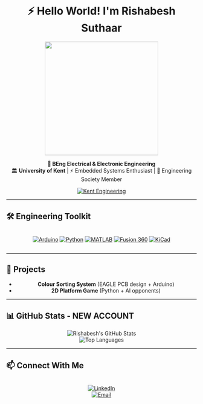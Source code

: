 <div align="center">
  
# ⚡ Hello World! I'm Rishabesh Suthaar  

<img src="https://media4.giphy.com/media/v1.Y2lkPTc5MGI3NjExbW91ODhqbHJvMzZjYWhkNXJvMWpsaGhydjA4Mjl3N25jOHlleHp3YiZlcD12MV9pbnRlcm5hbF9naWZfYnlfaWQmY3Q9Zw/ToMjGpyHdJiioVfdtK0/giphy.gif" width="300">  

**🔌 BEng Electrical & Electronic Engineering**  
🏛️ **University of Kent** | ⚡ Embedded Systems Enthusiast | 🤖 Engineering Society Member  

[![Kent Engineering](https://img.shields.io/badge/University_of_Kent-00205B?style=for-the-flat&logo=university&logoColor=white)](https://www.kent.ac.uk/engineering)  

</div>

---

## **🛠️ Engineering Toolkit**  

<div align="center" style="display: flex; flex-wrap: wrap; gap: 10px; justify-content: center;">

[![Arduino](https://img.shields.io/badge/Arduino-00979D?style=for-the-badge&logo=arduino&logoColor=blue)](https://github.com/topics/arduino)
[![Python](https://img.shields.io/badge/Python-3776AB?style=for-the-badge&logo=python&logoColor=yellow)](https://github.com/topics/python)
[![MATLAB](https://img.shields.io/badge/MATLAB-0076A8?style=for-the-badge&logo=mathworks&logoColor=white)](https://github.com/topics/matlab)
[![Fusion 360](https://img.shields.io/badge/Fusion_360-0696D7?style=for-the-badge&logo=autodesk&logoColor=orange)](https://github.com/topics/fusion360)
[![KiCad](https://img.shields.io/badge/KiCad-314CB0?style=for-the-badge&logo=kicad&logoColor=white)](https://github.com/topics/kicad)  

</div>

---

## **🔬 Projects**  

<div align="center">
  
- **Colour Sorting System** (EAGLE PCB design + Arduino)  
- **2D Platform Game** (Python + AI opponents)  

</div>

---

## **📊 GitHub Stats - NEW ACCOUNT**  

<div align="center">
  
![Rishabesh's GitHub Stats](https://github-readme-stats.vercel.app/api?username=rishabesh&show_icons=true&theme=dark&hide_border=true&bg_color=00205B&title_color=00FFFF&icon_color=00FFFF&text_color=FFFFFF)  
![Top Languages](https://github-readme-stats.vercel.app/api/top-langs/?username=rishabesh&layout=compact&theme=dark&hide_border=true&bg_color=00205B&title_color=00FFFF&text_color=FFFFFF)  

</div>

---

## **📫 Connect With Me**  

<div align="center" style="display: flex; flex-wrap: wrap; gap: 10px; justify-content: center;">

[![LinkedIn](https://img.shields.io/badge/LinkedIn-Connect_Professionally-0077B5?style=for-the-badge&logo=linkedin&logoColor=white)](https://linkedin.com/in/rishabesh)  
[![Email](https://img.shields.io/badge/Email-----@kent.ac.uk-D14836?style=for-the-badge&logo=gmail&logoColor=white)](mailto:----)    

</div>

